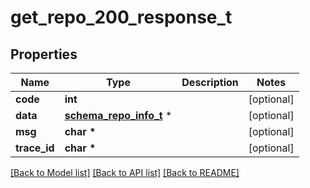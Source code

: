 # get_repo_200_response_t

## Properties
Name | Type | Description | Notes
------------ | ------------- | ------------- | -------------
**code** | **int** |  | [optional] 
**data** | [**schema_repo_info_t**](schema_repo_info.md) \* |  | [optional] 
**msg** | **char \*** |  | [optional] 
**trace_id** | **char \*** |  | [optional] 

[[Back to Model list]](../README.md#documentation-for-models) [[Back to API list]](../README.md#documentation-for-api-endpoints) [[Back to README]](../README.md)


